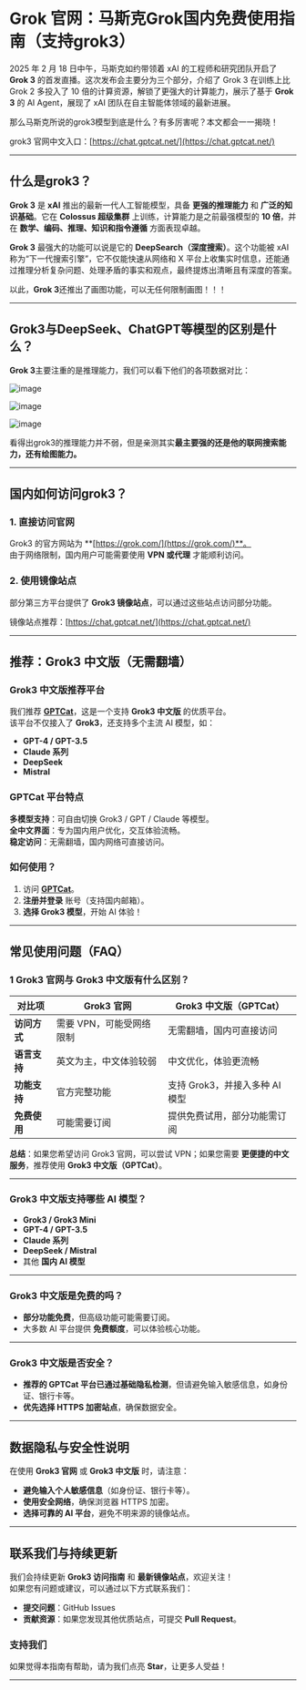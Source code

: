 # Grok 官网：马斯克Grok国内免费使用指南（支持grok3）

2025 年 2 月 18 日中午，马斯克如约带领着 xAI 的工程师和研究团队开启了 **Grok 3** 的首发直播。这次发布会主要分为三个部分，介绍了 Grok 3 在训练上比 Grok 2 多投入了 10 倍的计算资源，解锁了更强大的计算能力，展示了基于 **Grok 3** 的 AI Agent，展现了 xAI 团队在自主智能体领域的最新进展。

那么马斯克所说的grok3模型到底是什么？有多厉害呢？本文都会一一揭晓！

grok3 官网中文入口：[https://chat.gptcat.net/](https://chat.gptcat.net/)

---

## 什么是grok3？

**Grok 3** 是 **xAI** 推出的最新一代人工智能模型，具备 **更强的推理能力** 和 **广泛的知识基础**。它在 **Colossus 超级集群** 上训练，计算能力是之前最强模型的 **10 倍**，并在 **数学、编码、推理、知识和指令遵循** 方面表现卓越。    

**Grok 3** 最强大的功能可以说是它的 **DeepSearch（深度搜索）**。这个功能被 xAI 称为“下一代搜索引擎”，它不仅能快速从网络和 X 平台上收集实时信息，还能通过推理分析复杂问题、处理矛盾的事实和观点，最终提炼出清晰且有深度的答案。  

以此，**Grok 3**还推出了画图功能，可以无任何限制画图！！！

---

## Grok3与DeepSeek、ChatGPT等模型的区别是什么？
**Grok 3**主要注重的是推理能力，我们可以看下他们的各项数据对比：

![image](https://github.com/user-attachments/assets/6157255c-3ea8-4e96-a66d-3a9feb1222b5)

![image](https://github.com/user-attachments/assets/92f6b299-d49a-4b0c-8bf5-e670656624ca)

![image](https://github.com/user-attachments/assets/fec77718-7e18-4b7f-8a58-7b44029cb415)

看得出grok3的推理能力并不弱，但是亲测其实**最主要强的还是他的联网搜索能力，还有绘图能力。**

---

## 国内如何访问grok3？

###  1. 直接访问官网
Grok3 的官方网站为 **[https://grok.com/](https://grok.com/)**。  
由于网络限制，国内用户可能需要使用 **VPN 或代理** 才能顺利访问。

###  2. 使用镜像站点
部分第三方平台提供了 **Grok3 镜像站点**，可以通过这些站点访问部分功能。 

镜像站点推荐：[https://chat.gptcat.net/](https://chat.gptcat.net/)

---

## 推荐：Grok3 中文版（无需翻墙）

### **Grok3 中文版推荐平台**
我们推荐 **[GPTCat](https://gptcat.net)**，这是一个支持 **Grok3 中文版** 的优质平台。  
该平台不仅接入了 **Grok3**，还支持多个主流 AI 模型，如：
- **GPT-4 / GPT-3.5**
- **Claude 系列**
- **DeepSeek**
- **Mistral**

###  **GPTCat 平台特点**
 **多模型支持**：可自由切换 Grok3 / GPT / Claude 等模型。  
 **全中文界面**：专为国内用户优化，交互体验流畅。  
 **稳定访问**：无需翻墙，国内网络可直接访问。

###  **如何使用？**
1. 访问 **[GPTCat](https://gptcat.net)**。
2. **注册并登录** 账号（支持国内邮箱）。
3. **选择 Grok3 模型**，开始 AI 体验！

---

##  常见使用问题（FAQ）

### 1️ Grok3 官网与 Grok3 中文版有什么区别？
| **对比项**       | **Grok3 官网**                  | **Grok3 中文版（GPTCat）**       |
|------------------|--------------------------------|---------------------------------|
| **访问方式**     | 需要 VPN，可能受网络限制        | 无需翻墙，国内可直接访问        |
| **语言支持**     | 英文为主，中文体验较弱         | 中文优化，体验更流畅           |
| **功能支持**     | 官方完整功能                    | 支持 Grok3，并接入多种 AI 模型 |
| **免费使用**     | 可能需要订阅                    | 提供免费试用，部分功能需订阅    |

 **总结**：如果您希望访问 Grok3 官网，可以尝试 VPN；如果您需要 **更便捷的中文服务**，推荐使用 **Grok3 中文版（GPTCat）**。

---

###  Grok3 中文版支持哪些 AI 模型？
- **Grok3 / Grok3 Mini**
- **GPT-4 / GPT-3.5**
- **Claude 系列**
- **DeepSeek / Mistral**
- 其他 **国内 AI 模型**

---

###  Grok3 中文版是免费的吗？
- **部分功能免费**，但高级功能可能需要订阅。
- 大多数 AI 平台提供 **免费额度**，可以体验核心功能。

---

### Grok3 中文版是否安全？
- **推荐的 GPTCat 平台已通过基础隐私检测**，但请避免输入敏感信息，如身份证、银行卡等。
- **优先选择 HTTPS 加密站点**，确保数据安全。

---

##  数据隐私与安全性说明
在使用 **Grok3 官网** 或 **Grok3 中文版** 时，请注意：
- **避免输入个人敏感信息**（如身份证、银行卡等）。
- **使用安全网络**，确保浏览器 HTTPS 加密。
- **选择可靠的 AI 平台**，避免不明来源的镜像站点。

---

##  联系我们与持续更新

我们会持续更新 **Grok3 访问指南** 和 **最新镜像站点**，欢迎关注！  
如果您有问题或建议，可以通过以下方式联系我们：
- **提交问题**：GitHub Issues
- **贡献资源**：如果您发现其他优质站点，可提交 **Pull Request**。

###  **支持我们**
如果觉得本指南有帮助，请为我们点亮 **Star**，让更多人受益！

---

